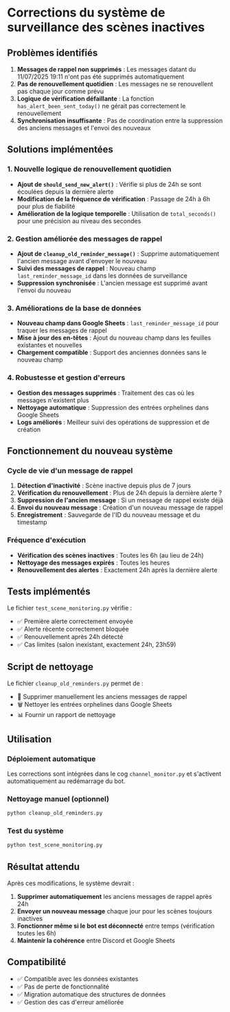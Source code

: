 # Corrections du système de surveillance des scènes inactives

## Problèmes identifiés

1. **Messages de rappel non supprimés** : Les messages datant du 11/07/2025 19:11 n'ont pas été supprimés automatiquement
2. **Pas de renouvellement quotidien** : Les messages ne se renouvellent pas chaque jour comme prévu
3. **Logique de vérification défaillante** : La fonction `has_alert_been_sent_today()` ne gérait pas correctement le renouvellement
4. **Synchronisation insuffisante** : Pas de coordination entre la suppression des anciens messages et l'envoi des nouveaux

## Solutions implémentées

### 1. Nouvelle logique de renouvellement quotidien

- **Ajout de `should_send_new_alert()`** : Vérifie si plus de 24h se sont écoulées depuis la dernière alerte
- **Modification de la fréquence de vérification** : Passage de 24h à 6h pour plus de fiabilité
- **Amélioration de la logique temporelle** : Utilisation de `total_seconds()` pour une précision au niveau des secondes

### 2. Gestion améliorée des messages de rappel

- **Ajout de `cleanup_old_reminder_message()`** : Supprime automatiquement l'ancien message avant d'envoyer le nouveau
- **Suivi des messages de rappel** : Nouveau champ `last_reminder_message_id` dans les données de surveillance
- **Suppression synchronisée** : L'ancien message est supprimé avant l'envoi du nouveau

### 3. Améliorations de la base de données

- **Nouveau champ dans Google Sheets** : `last_reminder_message_id` pour traquer les messages de rappel
- **Mise à jour des en-têtes** : Ajout du nouveau champ dans les feuilles existantes et nouvelles
- **Chargement compatible** : Support des anciennes données sans le nouveau champ

### 4. Robustesse et gestion d'erreurs

- **Gestion des messages supprimés** : Traitement des cas où les messages n'existent plus
- **Nettoyage automatique** : Suppression des entrées orphelines dans Google Sheets
- **Logs améliorés** : Meilleur suivi des opérations de suppression et de création

## Fonctionnement du nouveau système

### Cycle de vie d'un message de rappel

1. **Détection d'inactivité** : Scène inactive depuis plus de 7 jours
2. **Vérification du renouvellement** : Plus de 24h depuis la dernière alerte ?
3. **Suppression de l'ancien message** : Si un message de rappel existe déjà
4. **Envoi du nouveau message** : Création d'un nouveau message de rappel
5. **Enregistrement** : Sauvegarde de l'ID du nouveau message et du timestamp

### Fréquence d'exécution

- **Vérification des scènes inactives** : Toutes les 6h (au lieu de 24h)
- **Nettoyage des messages expirés** : Toutes les heures
- **Renouvellement des alertes** : Exactement 24h après la dernière alerte

## Tests implémentés

Le fichier `test_scene_monitoring.py` vérifie :

- ✅ Première alerte correctement envoyée
- ✅ Alerte récente correctement bloquée  
- ✅ Renouvellement après 24h détecté
- ✅ Cas limites (salon inexistant, exactement 24h, 23h59)

## Script de nettoyage

Le fichier `cleanup_old_reminders.py` permet de :

- 🧹 Supprimer manuellement les anciens messages de rappel
- 🗑️ Nettoyer les entrées orphelines dans Google Sheets
- 📊 Fournir un rapport de nettoyage

## Utilisation

### Déploiement automatique
Les corrections sont intégrées dans le cog `channel_monitor.py` et s'activent automatiquement au redémarrage du bot.

### Nettoyage manuel (optionnel)
```bash
python cleanup_old_reminders.py
```

### Test du système
```bash
python test_scene_monitoring.py
```

## Résultat attendu

Après ces modifications, le système devrait :

1. **Supprimer automatiquement** les anciens messages de rappel après 24h
2. **Envoyer un nouveau message** chaque jour pour les scènes toujours inactives
3. **Fonctionner même si le bot est déconnecté** entre temps (vérification toutes les 6h)
4. **Maintenir la cohérence** entre Discord et Google Sheets

## Compatibilité

- ✅ Compatible avec les données existantes
- ✅ Pas de perte de fonctionnalité
- ✅ Migration automatique des structures de données
- ✅ Gestion des cas d'erreur améliorée
